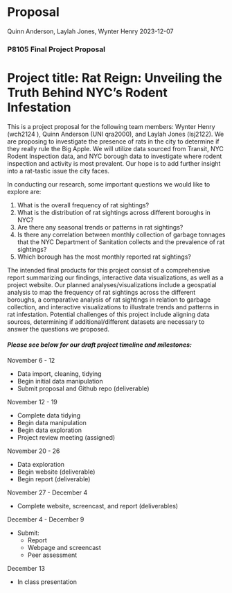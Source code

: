 Proposal
================
Quinn Anderson, Laylah Jones, Wynter Henry
2023-12-07

### P8105 Final Project Proposal

# Project title: Rat Reign: Unveiling the Truth Behind NYC’s Rodent Infestation

This is a project proposal for the following team members: Wynter Henry
(wch2124 ), Quinn Anderson (UNI qra2000), and Laylah Jones (lsj2122). We
are proposing to investigate the presence of rats in the city to
determine if they really rule the Big Apple. We will utilize data
sourced from Transit, NYC Rodent Inspection data, and NYC borough data
to investigate where rodent inspection and activity is most prevalent.
Our hope is to add further insight into a rat-tastic issue the city
faces.

In conducting our research, some important questions we would like to
explore are:

1.  What is the overall frequency of rat sightings?
2.  What is the distribution of rat sightings across different boroughs
    in NYC?
3.  Are there any seasonal trends or patterns in rat sightings?
4.  Is there any correlation between monthly collection of garbage
    tonnages that the NYC Department of Sanitation collects and the
    prevalence of rat sightings?
5.  Which borough has the most monthly reported rat sightings?

The intended final products for this project consist of a comprehensive
report summarizing our findings, interactive data visualizations, as
well as a project website. Our planned analyses/visualizations include a
geospatial analysis to map the frequency of rat sightings across the
different boroughs, a comparative analysis of rat sightings in relation
to garbage collection, and interactive visualizations to illustrate
trends and patterns in rat infestation. Potential challenges of this
project include aligning data sources, determining if
additional/different datasets are necessary to answer the questions we
proposed.

#### *Please see below for our draft project timeline and milestones:*

November 6 - 12

- Data import, cleaning, tidying
- Begin initial data manipulation
- Submit proposal and Github repo (deliverable)

November 12 - 19

- Complete data tidying
- Begin data manipulation
- Begin data exploration
- Project review meeting (assigned)

November 20 - 26

- Data exploration
- Begin website (deliverable)
- Begin report (deliverable)

November 27 - December 4

- Complete website, screencast, and report (deliverables)

December 4 - December 9

- Submit:
  - Report
  - Webpage and screencast
  - Peer assessment

December 13

- In class presentation
